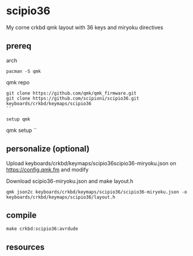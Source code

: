 # scipio36
My corne crkbd qmk layout with 36 keys and miryoku directives

## prereq

arch
```
pacman -S qmk
```

qmk repo
```
git clone https://github.com/qmk/qmk_firmware.git
git clone https://github.com/scipioni/scipio36.git keyboards/crkbd/keymaps/scipio36
``

setup qmk
```
qmk setup
``


## personalize (optional)

Upload keyboards/crkbd/keymaps/scipio36scipio36-miryoku.json on https://config.qmk.fm and modify

Download scipio36-miryoku.json and make layout.h
```
qmk json2c keyboards/crkbd/keymaps/scipio36/scipio36-miryoku.json -o keyboards/crkbd/keymaps/scipio36/layout.h
```

## compile

```
make crkbd:scipio36:avrdude
```

## resources
